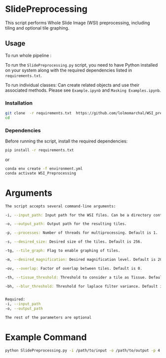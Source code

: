 
# SlidePreprocessing

This script performs Whole Slide Image (WSI) preprocessing, including tiling and optional tile graphing.

## Usage

To run whole pipeline :

To run the `SlidePreprocessing.py` script, you need to have Python installed on your system along with the required dependencies listed in `requirements.txt`.

To run individual classes: 
Can create related objects and use their associated methods. Please see `Example.ipynb` and  `Masking Examples.ipynb`.

### Installation

```sh
git clone  -r requirements.txt  https://github.com/lolmomarchal/WSI_preprocessing.git
cd 
```


### Dependencies

Before running the script, install the required dependencies:

```sh
pip install -r requirements.txt 
```
or 

```sh
conda env create -f environment.yml
conda activate WSI_Preprocessing
```

Arguments
===
```sh
The script accepts several command-line arguments:

-i, --input_path: Input path for the WSI files. Can be a directory containing svs files or a singular svs file.

-o, --output_path: Output path for the resulting tiles.

-p, --processes: Number of threads for multiprocessing. Default is 1.

-s, --desired_size: Desired size of the tiles. Default is 256.

-tg, --tile_graph: Flag to enable graphing of tiles.

-m, --desired_magnification: Desired magnification level. Default is 20.

-ov, --overlap: Factor of overlap between tiles. Default is 0.

-th, --tissue_threshold: Threshold to consider a tile as Tissue. Default is 0.7.

-bh, --blur_threshold: Threshold for laplace filter variance. Default is 0.015.


Required:
-i, --input_path
-o, --output_path

The rest of the parameters are optional

```
Example Command
===
```sh
python SlidePreprocessing.py -i /path/to/input -o /path/to/output -p 4 -s 512 -tg -m 40 -ov 10
```


